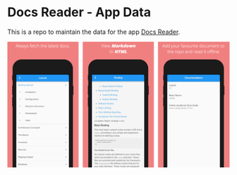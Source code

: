 # Docs Reader - App Data

This is a repo to maintain the data for the app [Docs Reader](https://play.google.com/store/apps/details?id=com.teklogiks.docs).

[![alt text](https://raw.githubusercontent.com/shekarsiri/docs-app-data/master/assets/screenshot_1.png "Docs Reader")](https://play.google.com/store/apps/details?id=com.teklogiks.docs)

